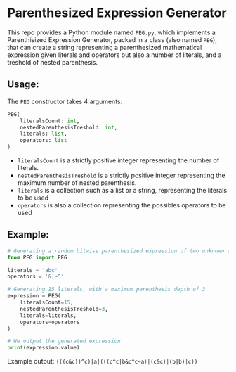 # Parenthesized Expression Generator

This repo provides a Python module named `PEG.py`, which implements a Parenthisized Expression Generator, packed in a class (also named `PEG`), that can create a string representing a parenthesized mathematical expression given literals and operators but also a number of literals, and a treshold of nested parenthesis.

## Usage:
The `PEG` constructor takes 4 arguments:
```py
PEG(
    literalsCount: int,
    nestedParenthesisTreshold: int, 
    literals: list, 
    operators: list
)
```
* `literalsCount` is a strictly positive integer representing the number of literals.
* `nestedParenthesisTreshold` is a strictly positive integer representing the maximum number of nested parenthesis.
* `literals` is a collection such as a list or a string, representing the literals to be used
* `operators` is also a collection representing the possibles operators to be used

## Example:
```py
# Generating a random bitwise parenthesized expression of two unknown variables a, b and c
from PEG import PEG

literals = 'abc'
operators = '&|~^'

# Generating 15 literals, with a maximum parenthesis depth of 3
expression = PEG(
    literalsCount=15, 
    nestedParenthesisTreshold=3, 
    literals=literals, 
    operators=operators
)

# We output the generated expression
print(expression.value)
```
Example output:
`(((c&c))^c)|a|(((c^c|b&c^c~a)|(c&c)|(b|b)|c))`